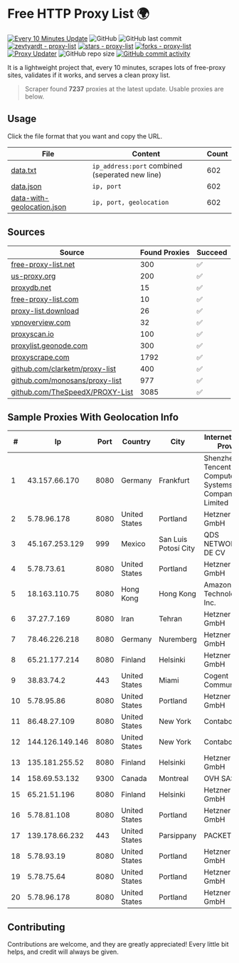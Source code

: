 
# Free HTTP Proxy List 🌍

[![Every 10 Minutes Update](https://github.com/mertguvencli/http-proxy-list/actions/workflows/main.yml/badge.svg?branch=main)](https://github.com/mertguvencli/http-proxy-list/actions/workflows/main.yml)
![GitHub](https://img.shields.io/github/license/mertguvencli/http-proxy-list)
![GitHub last commit](https://img.shields.io/github/last-commit/mertguvencli/http-proxy-list)
[![zevtyardt - proxy-list](https://img.shields.io/static/v1?label=zevtyardt&message=proxy-list&color=blue&logo=github)](https://github.com/zevtyardt/proxy-list "Go to GitHub repo")
[![stars - proxy-list](https://img.shields.io/github/stars/zevtyardt/proxy-list?style=social)](https://github.com/zevtyardt/proxy-list)
[![forks - proxy-list](https://img.shields.io/github/forks/zevtyardt/proxy-list?style=social)](https://github.com/zevtyardt/proxy-list)
[![Proxy Updater](https://github.com/zevtyardt/proxy-list/workflows/Proxy%20Updater/badge.svg)](https://github.com/zevtyardt/proxy-list/actions?query=workflow:"Proxy+Updater")
![GitHub repo size](https://img.shields.io/github/repo-size/zevtyardt/proxy-list)
[![GitHub commit activity](https://img.shields.io/github/commit-activity/m/zevtyardt/proxy-list?logo=commits)](https://github.com/zevtyardt/proxy-list/commits/main)

It is a lightweight project that, every 10 minutes, scrapes lots of free-proxy sites, validates if it works, and serves a clean proxy list.

> Scraper found **7237** proxies at the latest update. Usable proxies are below.

## Usage

Click the file format that you want and copy the URL.

|File|Content|Count|
|----|-------|-----|
|[data.txt](https://raw.githubusercontent.com/mertguvencli/http-proxy-list/main/proxy-list/data.txt)|`ip_address:port` combined (seperated new line)|602|
|[data.json](https://raw.githubusercontent.com/mertguvencli/http-proxy-list/main/proxy-list/data.json)|`ip, port`|602|
|[data-with-geolocation.json](https://raw.githubusercontent.com/mertguvencli/http-proxy-list/main/proxy-list/data-with-geolocation.json)|`ip, port, geolocation`|602|

## Sources

|Source|Found Proxies|Succeed|
|------|-------------|-------|
|[free-proxy-list.net](https://free-proxy-list.net)|300|✅|
|[us-proxy.org](https://www.us-proxy.org)|200|✅|
|[proxydb.net](http://proxydb.net)|15|✅|
|[free-proxy-list.com](https://free-proxy-list.com/?page=&port=&type%5B%5D=http&type%5B%5D=https&up_time=0&search=Search)|10|✅|
|[proxy-list.download](https://www.proxy-list.download/HTTP)|26|✅|
|[vpnoverview.com](https://vpnoverview.com/privacy/anonymous-browsing/free-proxy-servers)|32|✅|
|[proxyscan.io](https://www.proxyscan.io)|100|✅|
|[proxylist.geonode.com](https://proxylist.geonode.com/api/proxy-list?limit=300&page=1&sort_by=lastChecked&sort_type=desc&protocols=http,https)|300|✅|
|[proxyscrape.com](https://api.proxyscrape.com/v2/?request=displayproxies&protocol=http&timeout=10000&country=all&ssl=all&anonymity=all)|1792|✅|
|[github.com/clarketm/proxy-list](https://raw.githubusercontent.com/clarketm/proxy-list/master/proxy-list-raw.txt)|400|✅|
|[github.com/monosans/proxy-list](https://raw.githubusercontent.com/monosans/proxy-list/main/proxies/http.txt)|977|✅|
|[github.com/TheSpeedX/PROXY-List](https://raw.githubusercontent.com/TheSpeedX/PROXY-List/master/http.txt)|3085|✅|


## Sample Proxies With Geolocation Info

|#|Ip|Port|Country|City|Internet Service Provider|
|-|--|----|-------|----|-------------------------|
|1|43.157.66.170|8080|Germany|Frankfurt|Shenzhen Tencent Computer Systems Company Limited|
|2|5.78.96.178|8080|United States|Portland|Hetzner Online GmbH|
|3|45.167.253.129|999|Mexico|San Luis Potosí City|QDS NETWORKS SA DE CV|
|4|5.78.73.61|8080|United States|Portland|Hetzner Online GmbH|
|5|18.163.110.75|8080|Hong Kong|Hong Kong|Amazon Technologies Inc.|
|6|37.27.7.169|8080|Iran|Tehran|Hetzner Online GmbH|
|7|78.46.226.218|8080|Germany|Nuremberg|Hetzner Online GmbH|
|8|65.21.177.214|8080|Finland|Helsinki|Hetzner Online GmbH|
|9|38.83.74.2|443|United States|Miami|Cogent Communications|
|10|5.78.95.86|8080|United States|Portland|Hetzner Online GmbH|
|11|86.48.27.109|8080|United States|New York|Contabo Inc.|
|12|144.126.149.146|8080|United States|New York|Contabo Inc.|
|13|135.181.255.52|8080|Finland|Helsinki|Hetzner Online GmbH|
|14|158.69.53.132|9300|Canada|Montreal|OVH SAS|
|15|65.21.51.196|8080|Finland|Helsinki|Hetzner Online GmbH|
|16|5.78.81.108|8080|United States|Portland|Hetzner Online GmbH|
|17|139.178.66.232|443|United States|Parsippany|PACKET-HOST|
|18|5.78.93.19|8080|United States|Portland|Hetzner Online GmbH|
|19|5.78.75.64|8080|United States|Portland|Hetzner Online GmbH|
|20|5.78.96.178|8080|United States|Portland|Hetzner Online GmbH|



## Contributing

Contributions are welcome, and they are greatly appreciated! Every
little bit helps, and credit will always be given.

